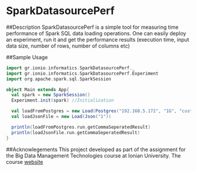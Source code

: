 # SparkDatasourcePerf

##Description
SparkDatasourcePerf is a simple tool for measuring time performance of Spark SQL data loading operations. One can easily deploy an experiment, run it and get the performance results (execution time, input data size, number of rows, number of columns etc)

##Sample Usage

```scala
import gr.ionio.informatics.SparkDatasourcePerf._
import gr.ionio.informatics.SparkDatasourcePerf.Experiment
import org.apache.spark.sql.SparkSession

object Main extends App{
  val spark = new SparkSession()
  Experiment.init(spark) //Initialization

  val loadFromPostgres = new Load(Postgres("192.168.5.172", "1G", "customer"))
  val loadJsonFile = new Load(Json("1"))

  println(loadFromPostgres.run.getCommaSeperatedResult)
  println(loadJsonFile.run.getCommaSeperatedResult)
}
```

##Acknowlegements
This project developed as part of the assignment for the Big Data Management Technologies course at Ionian University. The course [website](http://users.ionio.gr/~dtsouma/bigdata-fall2016.html) 
